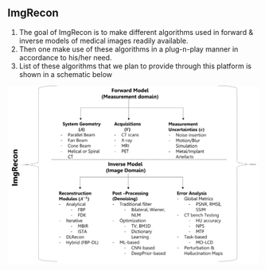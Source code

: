 ## ImgRecon ##

1. The goal of ImgRecon is to make different algorithms used in forward & inverse models of medical images readily available. 
2. Then one make use of these algorithms in a plug-n-play manner in accordance to his/her need. 
3. List of these algorithms that we plan to provide through this platform is shown in a schematic below

<img src=".plot/schematic.png" alt="schematic fig"/>
